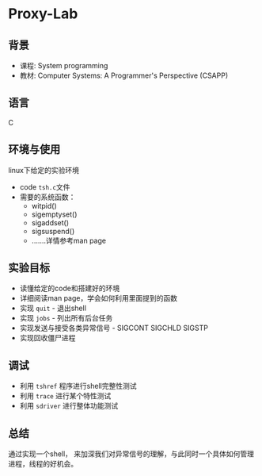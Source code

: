 # Proxy-Lab

## 背景
* 课程: System programming
* 教材: Computer Systems: A Programmer's Perspective (CSAPP)

## 语言
C


## 环境与使用
linux下给定的实验环境
* code `tsh.c`文件
* 需要的系统函数： 
  * witpid()
  * sigemptyset()
  * sigaddset()
  * sigsuspend()
  * .......详情参考man page
 
 ## 实验目标
 * 读懂给定的code和搭建好的环境
 * 详细阅读man page，学会如何利用里面提到的函数
 * 实现 `quit` - 退出shell
 * 实现 `jobs` - 列出所有后台任务
 * 实现发送与接受各类异常信号 - SIGCONT SIGCHLD SIGSTP
 * 实现回收僵尸进程
 
 ## 调试
 * 利用 `tshref` 程序进行shell完整性测试
 * 利用 `trace` 进行某个特性测试
 * 利用 `sdriver` 进行整体功能测试
 
 ## 总结
 通过实现一个shell， 来加深我们对异常信号的理解，与此同时一个具体如何管理进程，线程的好机会。
